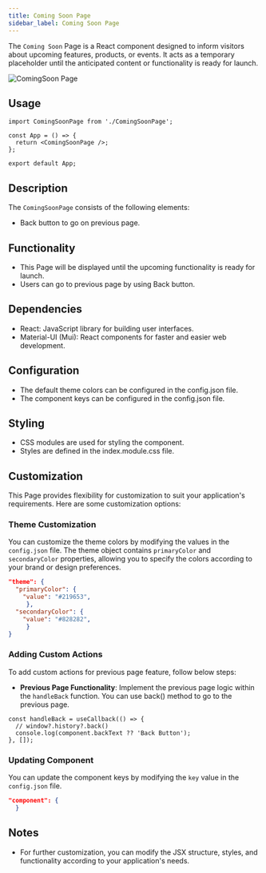 ```yaml
---
title: Coming Soon Page
sidebar_label: Coming Soon Page
---
```


<head>
  <title> Coming Soon Page </title>
  <meta name="description" content="your meta content goes here" />
</head>

The `Coming Soon` Page is a React component designed to inform visitors about upcoming features, products, or events. It acts as a temporary placeholder until the anticipated content or functionality is ready for launch.

<img src="/img/molecules/comingSoonPage.png" alt="ComingSoon Page" />

## Usage

```tsx
import ComingSoonPage from './ComingSoonPage';

const App = () => {
  return <ComingSoonPage />;
};

export default App;
```

## Description

The `ComingSoonPage` consists of the following elements:

- Back button to go on previous page.

## Functionality

- This Page will be displayed until the upcoming functionality is ready for launch.
- Users can go to previous page by using Back button.

## Dependencies

- React: JavaScript library for building user interfaces.
- Material-UI (Mui): React components for faster and easier web development.

## Configuration

- The default theme colors can be configured in the config.json file.
- The component keys can be configured in the config.json file.

## Styling

- CSS modules are used for styling the component.
- Styles are defined in the index.module.css file.

## Customization

This Page provides flexibility for customization to suit your application's requirements. Here are some customization options:

### Theme Customization

You can customize the theme colors by modifying the values in the `config.json` file. The theme object contains `primaryColor` and `secondaryColor` properties, allowing you to specify the colors according to your brand or design preferences.

```json
"theme": {
  "primaryColor": {
    "value": "#219653",
     },
  "secondaryColor": {
    "value": "#828282",
     }
}
```

### Adding Custom Actions

To add custom actions for previous page feature, follow below steps:

- **Previous Page Functionality**: Implement the previous page logic within the `handleBack` function. You can use back() method to go to the previous page.

```tsx
const handleBack = useCallback(() => {
  // window?.history?.back()
  console.log(component.backText ?? 'Back Button');
}, []);
```

### Updating Component

You can update the component keys by modifying the `key` value in the `config.json` file.

```json
"component": {
  }
```

## Notes

- For further customization, you can modify the JSX structure, styles, and functionality according to your application's needs.
